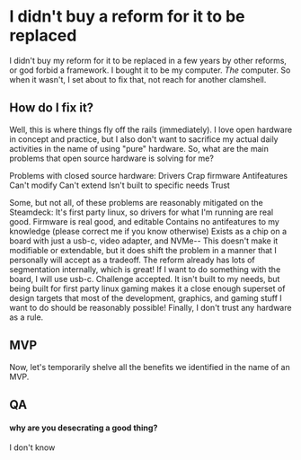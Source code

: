 # I didn't buy a reform for it to be replaced
I didn't buy my reform for it to be replaced in a few years by other reforms, or god forbid a framework. I bought it to be my computer. *The* computer. So when it wasn't, I set about to fix that, not reach for another clamshell.
## How do I fix it?
Well, this is where things fly off the rails (immediately).
I love open hardware in concept and practice, but I also don't want to sacrifice my actual daily activities in the name of using "pure" hardware. So, what are the main problems that open source hardware is solving for me?

Problems with closed source hardware:
Drivers
Crap firmware
Antifeatures
Can't modify
Can't extend
Isn't built to specific needs
Trust

Some, but not all, of these problems are reasonably mitigated on the Steamdeck:
It's first party linux, so drivers for what I'm running are real good.
Firmware is real good, and editable
Contains no antifeatures to my knowledge (please correct me if you know otherwise)
Exists as a chip on a board with just a usb-c, video adapter, and NVMe-- This doesn't make it modifiable or extendable, but it does shift the problem in a manner that I personally will accept as a tradeoff. The reform already has lots of segmentation internally, which is great! If I want to do something with the board, I will use usb-c. Challenge accepted.
It isn't built to my needs, but being built for first party linux gaming makes it a close enough superset of design targets that most of the development, graphics, and gaming stuff I want to do should be reasonably possible!
Finally, I don't trust any hardware as a rule.

## MVP
Now, let's temporarily shelve all the benefits we identified in the name of an MVP.

## QA
#### why are you desecrating a good thing?
I don't know